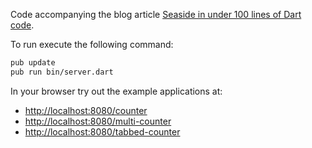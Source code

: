 Code accompanying the blog article [Seaside in under 100 lines of Dart code](https://www.lukas-renggli.ch/blog/seaside-dart).

To run execute the following command:

```bash
pub update
pub run bin/server.dart 
```

In your browser try out the example applications at:

- [http://localhost:8080/counter]()
- [http://localhost:8080/multi-counter]()
- [http://localhost:8080/tabbed-counter]()
